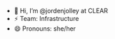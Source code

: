 - 👋 Hi, I’m @jordenjolley at CLEAR
- ⚡ Team: Infrastructure
- 😄 Pronouns: she/her

<!---
jordenjolley/jordenjolley is a ✨ special ✨ repository because its `README.md` (this file) appears on your GitHub profile.
You can click the Preview link to take a look at your changes.
--->

